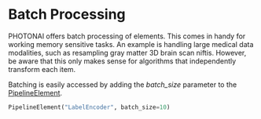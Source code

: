 <h1>Batch Processing</h1>
PHOTONAI offers batch processing of elements. This comes in handy for working memory sensitive tasks.
An example is handling large medical data modalities, such as resampling gray matter 3D brain scan niftis. 
However, be aware that this only makes sense for algorithms that independently transform each item.

Batching is easily accessed by adding the _batch_size_ parameter to the [PipelineElement](../../api/base/pipeline_element).

```python
PipelineElement("LabelEncoder", batch_size=10)
```